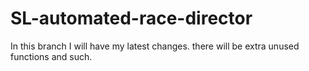 # SL-automated-race-director

In this branch I will have my latest changes. there will be extra unused functions and such.

